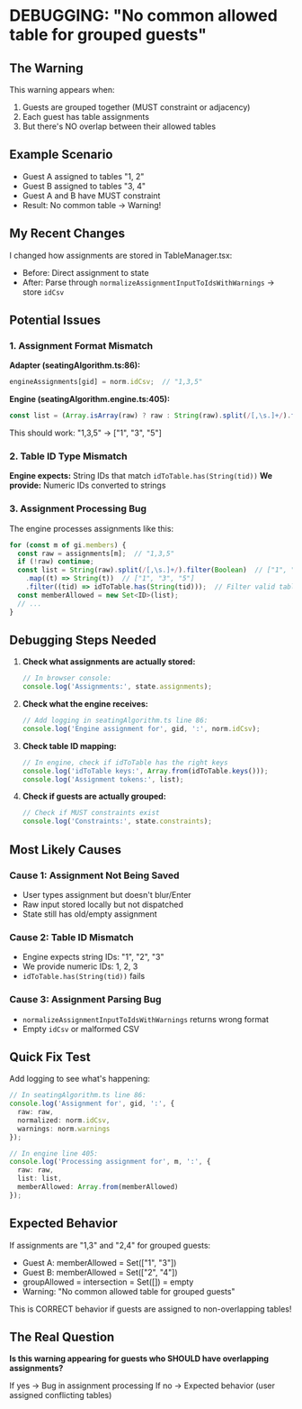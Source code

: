 # DEBUGGING: "No common allowed table for grouped guests"

## The Warning
This warning appears when:
1. Guests are grouped together (MUST constraint or adjacency)
2. Each guest has table assignments
3. But there's NO overlap between their allowed tables

## Example Scenario
- Guest A assigned to tables "1, 2"
- Guest B assigned to tables "3, 4"
- Guest A and B have MUST constraint
- Result: No common table → Warning!

## My Recent Changes
I changed how assignments are stored in TableManager.tsx:
- Before: Direct assignment to state
- After: Parse through `normalizeAssignmentInputToIdsWithWarnings` → store `idCsv`

## Potential Issues

### 1. Assignment Format Mismatch
**Adapter (seatingAlgorithm.ts:86):**
```typescript
engineAssignments[gid] = norm.idCsv;  // "1,3,5"
```

**Engine (seatingAlgorithm.engine.ts:405):**
```typescript
const list = (Array.isArray(raw) ? raw : String(raw).split(/[,\s.]+/).filter(Boolean))
```

This should work: "1,3,5" → ["1", "3", "5"]

### 2. Table ID Type Mismatch
**Engine expects:** String IDs that match `idToTable.has(String(tid))`
**We provide:** Numeric IDs converted to strings

### 3. Assignment Processing Bug
The engine processes assignments like this:
```typescript
for (const m of gi.members) {
  const raw = assignments[m];  // "1,3,5"
  if (!raw) continue;
  const list = String(raw).split(/[,\s.]+/).filter(Boolean)  // ["1", "3", "5"]
    .map((t) => String(t))  // ["1", "3", "5"]
    .filter((tid) => idToTable.has(String(tid)));  // Filter valid tables
  const memberAllowed = new Set<ID>(list);
  // ...
}
```

## Debugging Steps Needed

1. **Check what assignments are actually stored:**
   ```javascript
   // In browser console:
   console.log('Assignments:', state.assignments);
   ```

2. **Check what the engine receives:**
   ```javascript
   // Add logging in seatingAlgorithm.ts line 86:
   console.log('Engine assignment for', gid, ':', norm.idCsv);
   ```

3. **Check table ID mapping:**
   ```javascript
   // In engine, check if idToTable has the right keys
   console.log('idToTable keys:', Array.from(idToTable.keys()));
   console.log('Assignment tokens:', list);
   ```

4. **Check if guests are actually grouped:**
   ```javascript
   // Check if MUST constraints exist
   console.log('Constraints:', state.constraints);
   ```

## Most Likely Causes

### Cause 1: Assignment Not Being Saved
- User types assignment but doesn't blur/Enter
- Raw input stored locally but not dispatched
- State still has old/empty assignment

### Cause 2: Table ID Mismatch
- Engine expects string IDs: "1", "2", "3"
- We provide numeric IDs: 1, 2, 3
- `idToTable.has(String(tid))` fails

### Cause 3: Assignment Parsing Bug
- `normalizeAssignmentInputToIdsWithWarnings` returns wrong format
- Empty `idCsv` or malformed CSV

## Quick Fix Test

Add logging to see what's happening:

```typescript
// In seatingAlgorithm.ts line 86:
console.log('Assignment for', gid, ':', {
  raw: raw,
  normalized: norm.idCsv,
  warnings: norm.warnings
});

// In engine line 405:
console.log('Processing assignment for', m, ':', {
  raw: raw,
  list: list,
  memberAllowed: Array.from(memberAllowed)
});
```

## Expected Behavior

If assignments are "1,3" and "2,4" for grouped guests:
- Guest A: memberAllowed = Set(["1", "3"])
- Guest B: memberAllowed = Set(["2", "4"])
- groupAllowed = intersection = Set([]) = empty
- Warning: "No common allowed table for grouped guests"

This is CORRECT behavior if guests are assigned to non-overlapping tables!

## The Real Question

**Is this warning appearing for guests who SHOULD have overlapping assignments?**

If yes → Bug in assignment processing
If no → Expected behavior (user assigned conflicting tables)
